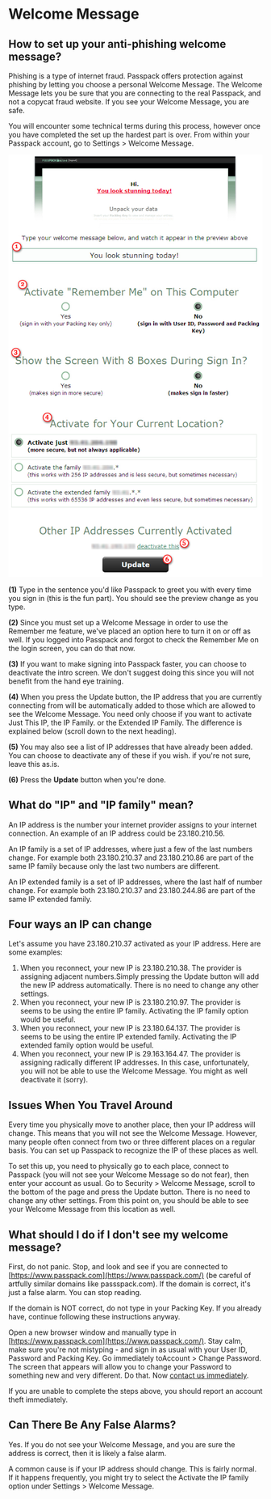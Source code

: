 # Welcome Message

## How to set up your anti-phishing welcome message?

Phishing is a type of internet fraud. Passpack offers protection against phishing by letting you choose a personal Welcome Message. The Welcome Message lets you be sure that you are connecting to the real Passpack, and not a copycat fraud website. If you see your Welcome Message, you are safe.

You will encounter some technical terms during this process, however once you have completed the set up the hardest part is over. From within your Passpack account, go to Settings &gt; Welcome Message.

![](/assets/welcomemessage.jpg)

**\(1\)** Type in the sentence you'd like Passpack to greet you with every time you sign in \(this is the fun part\). You should see the preview change as you type.

**\(2\)** Since you must set up a Welcome Message in order to use the Remember me feature, we've placed an option here to turn it on or off as well. If you logged into Passpack and forgot to check the Remember Me on the login screen, you can do that now.

**\(3\)** If you want to make signing into Passpack faster, you can choose to deactivate the intro screen. We don't suggest doing this since you will not benefit from the hand eye training.

**\(4\)** When you press the Update button, the IP address that you are currently connecting from will be automatically added to those which are allowed to see the Welcome Message. You need only choose if you want to activate Just This IP, the IP Family. or the Extended IP Family. The difference is explained below \(scroll down to the next heading\).

**\(5\)** You may also see a list of IP addresses that have already been added. You can choose to deactivate any of these if you wish. if you're not sure, leave this as.is.

**\(6\)** Press the **Update** button when you're done.

## What do "IP" and "IP family" mean?

An IP address is the number your internet provider assigns to your internet connection. An example of an IP address could be 23.180.210.56.

An IP family is a set of IP addresses, where just a  few of the last numbers change. For example both 23.180.210.37 and 23.180.210.86 are part of the same IP family because only the last two numbers are different.

An IP extended family is a set of IP addresses, where the last half of number change. For example both 23.180.210.37 and 23.180.244.86 are part of the same IP extended family.

## Four ways an IP can change

Let's assume you have 23.180.210.37 activated as your IP address. Here are some examples:

1. When you reconnect, your new IP is 23.180.210.38.  The provider is assigning adjacent numbers.Simply pressing the Update button will add the new IP address automatically. There is no need to change any other settings.
2. When you reconnect, your new IP is 23.180.210.97.  The provider is seems to be using the entire IP family. Activating the IP family option would be useful.
3. When you reconnect, your new IP is 23.180.64.137.  The provider is seems to be using the entire IP extended family. Activating the IP extended family option would be useful.
4. When you reconnect, your new IP is 29.163.164.47.  The provider is assigning radically different IP addresses. In this case, unfortunately, you will not be able to use the Welcome Message. You might as well deactivate it \(sorry\).

## Issues When You Travel Around

Every time you physically move to another place, then your IP address will change. This means that you will not see the Welcome Message. However, many people often connect from two or three different places on a regular basis. You can set up Passpack to recognize the IP of these places as well.

To set this up, you need to physically go to each place, connect to Passpack \(you will not see your Welcome Message so do not fear\), then enter your account as usual. Go to Security &gt; Welcome Message, scroll to the bottom of the page and press the Update button. There is no need to change any other settings. From this point on, you should be able to see your Welcome Message from this location as well.

## What should I do if I don't see my welcome message?

First, do not panic. Stop, and look and see if you are connected to [https://www.passpack.com](https://www.passpack.com/) \(be careful of artfully similar domains like passspack.com\). If the domain is correct, it's just a false alarm. You can stop reading.

If the domain is NOT correct, do not type in your Packing Key. If you already have, continue following these instructions anyway.

Open a new browser window and manually type in [https://www.passpack.com](https://www.passpack.com/). Stay calm, make sure you're not mistyping - and sign in as usual with your User ID, Password and Packing Key. Go immediately toAccount &gt; Change Password. The screen that appears will allow you to change your Password to something new and very different. Do that. Now [contact us immediately](https://support.passpack.com/hc/en-us/requests/new).

If you are unable to complete the steps above, you should report an account theft immediately.

## Can There Be Any False Alarms?

Yes. If you do not see your Welcome Message, and you are sure the address is correct, then it is likely a false alarm.

A common cause is if your IP address should change. This is fairly normal. If it happens frequently, you might try to select the Activate the IP family option under Settings &gt; Welcome Message.

